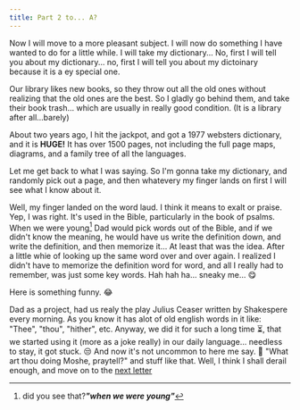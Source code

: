```yaml
---
title: Part 2 to... A?
---
```

[^heh]: did you see that?***"when we were young"***

Now I will move to a more pleasant subject. I will now do something I have wanted to do for a little while. I will take my dictionary... No, first I will tell you about my dictionary... no, first I will tell you about my dictoinary because it is a ey special one.

Our library likes new books, so they throw out all the old ones without realizing that the old ones are the best. So I gladly go behind them, and take their book trash... which are usually in really good condition. (It is a library after all...barely) 

About two years ago, I hit the jackpot, and got a 1977 websters dictionary, and it is **HUGE!** It has over 1500 pages, not including the full page maps, diagrams, and a family tree of all the languages. 

Let me get back to what I was saying. So I'm gonna take my dictionary, and randomly pick out a page, and then whatevery my finger lands on first I will see what I know about it.

Well, my finger landed on the word laud. I think it means to exalt or praise. Yep, I was right. It's used in the Bible, particularly in the book of psalms.
When we were young[^heh] Dad would pick words out of the Bible, and if we didn't know the meaning, he would have us write the definition down, and write the definition, and then memorize it... At least that was the idea. After a little whie of looking up the same word over and over again. I realized I didn't have to memorize the definition word for word, and all I really had to remember, was just some key words. Hah hah ha... sneaky me... 😋

Here is something funny. 😂

Dad as a project, had us realy the play Julius Ceaser written by Shakespere every morning. As you know it has alot of old english words in it like: "Thee", "thou", "hither", etc. Anyway, we did it for such a long time ⏳, that we started using it (more as a joke really) in our daily language... needless to stay, it got stuck. 😒 And now it's not uncommon to here me say. 🤠 "What art thou doing Moshe, praytell?" and stuff like that. Well, I think I shall derail enough, and move on to the [next letter](/post/b/)
